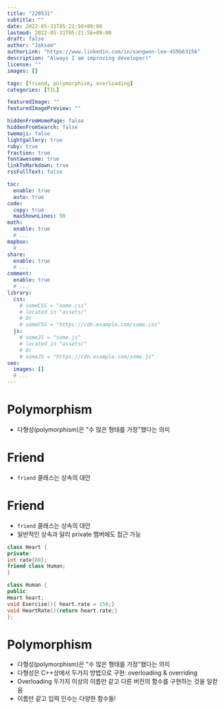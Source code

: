```yaml
---
title: "220531"
subtitle: ""
date: 2022-05-31T05:21:56+09:00
lastmod: 2022-05-31T05:21:56+09:00
draft: false
author: "Jaksam"
authorLink: "https://www.linkedin.com/in/sangwon-lee-459b63156"
description: "Always I am improving developer!"
license: ""
images: []

tags: [friend, polymorphism, overloading]
categories: [TIL]

featuredImage: ""
featuredImagePreview: ""

hiddenFromHomePage: false
hiddenFromSearch: false
twemoji: false
lightgallery: true
ruby: true
fraction: true
fontawesome: true
linkToMarkdown: true
rssFullText: false

toc:
  enable: true
  auto: true
code:
  copy: true
  maxShownLines: 50
math:
  enable: true
  # ...
mapbox:
  # ...
share:
  enable: true
  # ...
comment:
  enable: true
  # ...
library:
  css:
    # someCSS = "some.css"
    # located in "assets/"
    # Or
    # someCSS = "https://cdn.example.com/some.css"
  js:
    # someJS = "some.js"
    # located in "assets/"
    # Or
    # someJS = "https://cdn.example.com/some.js"
seo:
  images: []
  # ...
---
```

# Polymorphism
* 다형성(polymorphism)은 "수 많은 형태를 가정"했다는 의미
# Friend
* `friend` 클래스는 상속의 대안

<!--more-->

# Friend
* `friend` 클래스는 상속의 대안
* 일반적인 상속과 달리 private 멤버에도 접근 가능

```cpp
class Heart {
private:
int rate{80};
friend class Human;
}

class Human {
public:
Heart heart;
void Exercise(){ heart.rate = 150;}
void HeartRate(){return heart.rate;}
};
```

# Polymorphism
* 다형성(polymorphism)은 "수 많은 형태를 가정"했다는 의미
* 다형성은 C++상에서 두가지 방법으로 구현: overloading & overriding
* Overloading 두가지 이상의 이름만 같고 다른 버전의 함수를 구현하는 것을 일컫음
* 이름만 같고 입력 인수는 다양한 함수들!

